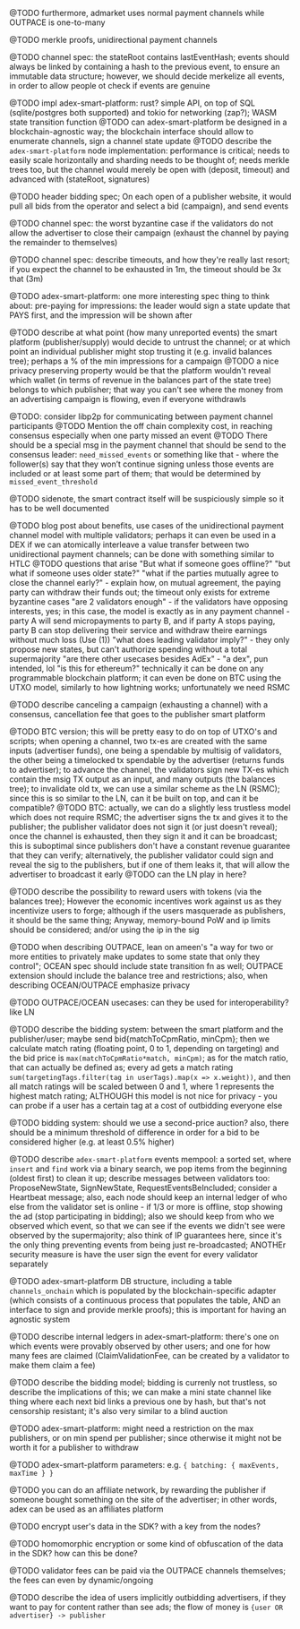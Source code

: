 
@TODO furthermore, admarket uses normal payment channels while OUTPACE is one-to-many

@TODO merkle proofs, unidirectional payment channels


@TODO channel spec: the stateRoot contains lastEventHash; events should always be linked by containing a hash to the previous event, to ensure an immutable data structure; however, we should decide merkelize all events, in order to allow people ot check if events are genuine

@TODO impl adex-smart-platform: rust? simple API, on top of SQL (sqlite/postgres both supported) and tokio for networking (zap?); WASM state transition function
@TODO can adex-smart-platform be designed in a blockchain-agnostic way; the blockchain interface should allow to enumerate channels, sign a channel state update
@TODO describe the `adex-smart-platform` node implementation: performance is critical;  needs to easily scale horizontally and sharding needs to be thought of; needs merkle trees too, but the channel would merely be open with (deposit, timeout) and advanced with (stateRoot, signatures)

@TODO header bidding spec; On each open of a publisher website, it would pull all bids from the operator and select a bid (campaign), and send events

@TODO channel spec: the worst byzantine case if the validators do not allow the advertiser to close their campaign (exhaust the channel by paying the remainder to themselves)

@TODO channel spec: describe timeouts, and how they're really last resort; if you expect the channel to be exhausted in 1m, the timeout should be 3x that (3m)

@TODO adex-smart-platform: one more interesting spec thing to think about: pre-paying for impressions: the leader would sign a state update that PAYS first, and the impression will be shown after

@TODO describe at what point (how many unreported events) the smart platform (publisher/supply) would decide to untrust the channel; or at which point an individual publisher might stop trusting it (e.g. invalid balances tree); perhaps a % of the min impressions for a campaign
@TODO a nice privacy preserving property would be that the platform wouldn't reveal which wallet (in terms of revenue in the balances part of the state tree) belongs to which publisher; that way you can't see where the money from an advertising campaign is flowing, even if everyone withdrawls

@TODO: consider libp2p for communicating between payment channel participants
@TODO Mention the off chain complexity cost, in reaching consensus especially when one party missed an event
@TODO There should be a special msg in the payment channel that should be send to the consensus leader: `need_missed_events` or something like that - where the follower(s) say that they won’t continue signing unless those events are included or at least some part of them; that would be determined by `missed_event_threshold`

@TODO sidenote, the smart contract itself will be suspiciously simple so it has to be well documented

@TODO blog post about benefits, use cases of the unidirectional payment channel model with multiple validators; perhaps it can even be used in a DEX if we can atomically interleave a value transfer between two unidirectional payment channels; can be done with something similar to HTLC
@TODO questions that arise
"But what if someone goes offline?"
"but what if someone uses older state?"
"what if the parties mutually agree to close the channel early?" - explain how, on mutual agreement, the paying party can withdraw their funds out; the timeout only exists for extreme byzantine cases
"are 2 validators enough" - if the validators have opposing interests, yes; in this case, the model is exactly as in any payment channel - party A will send micropayments to party B, and if party A stops paying, party B can stop delivering their service and withdraw theire earnings without much loss (Use (1))
"what does leading validator imply?" - they only propose new states, but can't authorize spending without a total supermajority
"are there other usecases besides AdEx" - "a dex", pun intended, lol
"is this for ethereum?" technically it can be done on any programmable blockchain platform; it can even be done on BTC using the UTXO model, similarly to how lightning works; unfortunately we need RSMC

@TODO describe canceling a campaign (exhausting a channel) with a consensus, cancellation fee that goes to the publisher smart platform

@TODO BTC version; this will be pretty easy to do on top of UTXO's and scripts; when opening a channel, two tx-es are created with the same inputs (advertiser funds), one being a spendable by multisig of validators, the other being a timelocked tx spendable by the advertiser (returns funds to advertiser); to advance the channel, the validators sign new TX-es which contain the msig TX output as an input, and many outputs (the balances tree); to invalidate old tx, we can use a similar scheme as the LN (RSMC); since this is so similar to the LN, can it be built on top, and can it be compatible?
@TODO BTC: actually, we can do a slightly less trustless model which does not require RSMC; the advertiser signs the tx and gives it to the publisher; the publisher validator does not sign it (or just doesn't reveal); once the channel is exhausted, then they sign it and it can be broadcast; this is suboptimal since publishers don't have a constant revenue guarantee that they can verify; alternatively, the publisher validator could sign and reveal the sig to the publishers, but if one of them leaks it, that will allow the advertiser to broadcast it early
@TODO can the LN play in here? 

@TODO describe the possibility to reward users with tokens (via the balances tree); However the economic incentives work against us as they incentivize users to forge; although if the users masquerade as publishers, it should be the same thing; Anyway, memory-bound PoW and ip limits should be considered; and/or using the ip in the sig


@TODO when describing OUTPACE, lean on ameen's "a way for two or more entities to privately make updates to some state that only they control"; OCEAN spec should include state transition fn as well; OUTPACE extension should include the balance tree and restrictions; also, when describing OCEAN/OUTPACE emphasize privacy

@TODO OUTPACE/OCEAN usecases: can they be used for interoperability? like LN

@TODO describe the bidding system: between the smart platform and the publisher/user; maybe send bid{matchToCpmRatio, minCpm}; then we calculate match rating (floating point, 0 to 1, depending on targeting) and the bid price is `max(matchToCpmRatio*match, minCpm)`; as for the match ratio, that can actually be defined as; every ad gets a match rating `sum(targetingTags.filter(tag in userTags).map(x => x.weight))`, and then all match ratings will be scaled between 0 and 1, where 1 represents the highest match rating;   ALTHOUGH this model is not nice for privacy - you can probe if a user has a certain tag at a cost of outbidding everyone else

@TODO bidding system: should we use a second-price auction? also, there should be a minimum threshold of difference in order for a bid to be considered higher (e.g. at least 0.5% higher)

@TODO describe `adex-smart-platform` events mempool: a sorted set, where `insert` and `find` work via a binary search, we pop items from the beginning (oldest first) to clean it up; describe messages between validators too: ProposeNewState, SignNewState, RequestEventsBeIncluded; consider a Heartbeat message; also, each node should keep an internal ledger of who else from the validator set is online - if 1/3 or more is offline, stop showing the ad (stop participating in bidding);  also we should keep from who we observed which event, so that we can see if the events we didn't see were observed by the supermajority; also think of IP guarantees here, since it's the only thing preventing events from being just re-broadcasted; ANOTHEr security measure is have the user sign the event for every validator separately

@TODO adex-smart-platform DB structure, including a table `channels_onchain` which is populated by the blockchain-specific adapter (which consists of a continuous process that populates the table, AND an interface to sign and provide merkle proofs); this is important for having an agnostic system

@TODO describe internal ledgers in adex-smart-platform: there's one on which events were provably observed by other users; and one for how many fees are claimed (ClaimValidationFee, can be created by a validator to make them claim a fee)

@TODO describe the bidding model; bidding is currenly not trustless, so describe the implications of this; we can make a mini state channel like thing where each next bid links a previous one by hash, but that's not censorship resistant; it's also very similar to a blind auction

@TODO adex-smart-platform: might need a restriction on the max publishers, or on min spend per publisher; since otherwise it might not be worth it for a publisher to withdraw

@TODO adex-smart-platform parameters: e.g. `{ batching: { maxEvents, maxTime } }`

@TODO you can do an affiliate network, by rewarding the publisher if someone bought something on the site of the advertiser; in other words, adex can be used as an affiliates platform

@TODO encrypt user's data in the SDK? with a key from the nodes?

@TODO homomorphic encryption or some kind of obfuscation of the data in the SDK? how can this be done?

@TODO validator fees can be paid via the OUTPACE channels themselves; the fees can even by dynamic/ongoing

@TODO describe the idea of users implicitly outbidding advertisers, if they want to pay for content rather than see ads; the flow of money is `{user OR advertiser} -> publisher`
